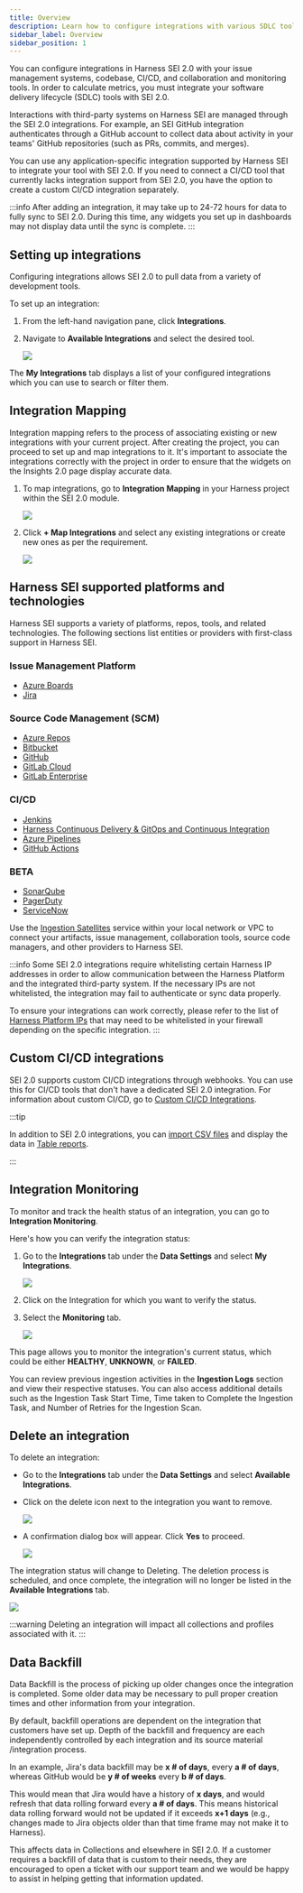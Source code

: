 ```yaml
---
title: Overview
description: Learn how to configure integrations with various SDLC tools in Harness SEI 2.0.
sidebar_label: Overview
sidebar_position: 1
---
```


You can configure integrations in Harness SEI 2.0 with your issue management systems, codebase, CI/CD, and collaboration and monitoring tools. In order to calculate metrics, you must integrate your software delivery lifecycle (SDLC) tools with SEI 2.0.

Interactions with third-party systems on Harness SEI are managed through the SEI 2.0 integrations. For example, an SEI GitHub integration authenticates through a GitHub account to collect data about activity in your teams' GitHub repositories (such as PRs, commits, and merges).

You can use any application-specific integration supported by Harness SEI to integrate your tool with SEI 2.0. If you need to connect a CI/CD tool that currently lacks integration support from SEI 2.0, you have the option to create a custom CI/CD integration separately.

:::info
After adding an integration, it may take up to 24-72 hours for data to fully sync to SEI 2.0. During this time, any widgets you set up in dashboards may not display data until the sync is complete.
:::

## Setting up integrations

Configuring integrations allows SEI 2.0 to pull data from a variety of development tools.

To set up an integration:

1. From the left-hand navigation pane, click **Integrations**.
1. Navigate to **Available Integrations** and select the desired tool.

   ![](./static/available-integrations.png)

The **My Integrations** tab displays a list of your configured integrations which you can use to search or filter them.

## Integration Mapping

Integration mapping refers to the process of associating existing or new integrations with your current project. After creating the project, you can proceed to set up and map integrations to it. It's important to associate the integrations correctly with the project in order to ensure that the widgets on the Insights 2.0 page display accurate data.

1. To map integrations, go to **Integration Mapping** in your Harness project within the SEI 2.0 module.
   
   ![](../../../propelo-sei/setup-sei/configure-integrations/static/integration-mapping.png)

1. Click **+ Map Integrations** and select any existing integrations or create new ones as per the requirement.

   ![](../../../propelo-sei/setup-sei/configure-integrations/static/map-integrations.png)

## Harness SEI supported platforms and technologies

Harness SEI supports a variety of platforms, repos, tools, and related technologies. The following sections list entities or providers with first-class support in Harness SEI.

### Issue Management Platform

* [Azure Boards](/docs/software-engineering-insights/propelo-sei/setup-sei/configure-integrations/azure-devops/sei-integration-azure-devops)
* [Jira](/docs/software-engineering-insights/propelo-sei/setup-sei/configure-integrations/jira/sei-jira-integration)

### Source Code Management (SCM)

* [Azure Repos](/docs/software-engineering-insights/propelo-sei/setup-sei/configure-integrations/azure-devops/sei-integration-azure-devops)
* [Bitbucket](/docs/software-engineering-insights/propelo-sei/setup-sei/configure-integrations/bitbucket/sei-bitbucket-cloud)
* [GitHub](/docs/software-engineering-insights/propelo-sei/setup-sei/configure-integrations/github/sei-github-integration)
* [GitLab Cloud](/docs/software-engineering-insights/propelo-sei/setup-sei/configure-integrations/gitlab/sei-integration-gitlab)
* [GitLab Enterprise](/docs/software-engineering-insights/propelo-sei/setup-sei/configure-integrations/gitlab/sei-integration-gitlab)

### CI/CD

* [Jenkins](/docs/software-engineering-insights/propelo-sei/setup-sei/configure-integrations/jenkins/jenkins-plugin)
* [Harness Continuous Delivery & GitOps and Continuous Integration](/docs/software-engineering-insights/propelo-sei/setup-sei/configure-integrations/harness-cicd/sei-integration-harnesscicd)
* [Azure Pipelines](/docs/software-engineering-insights/propelo-sei/setup-sei/configure-integrations/azure-devops/sei-integration-azure-devops)
* [GitHub Actions](/docs/software-engineering-insights/propelo-sei/setup-sei/configure-integrations/github-actions/sei-github-actions)

### BETA

* [SonarQube](/docs/software-engineering-insights/propelo-sei/setup-sei/configure-integrations/beta-integrations/sonarqube/sei-integration-sonarqube)
* [PagerDuty](/docs/software-engineering-insights/propelo-sei/setup-sei/configure-integrations/beta-integrations/sei-integration-pagerduty)
* [ServiceNow](/docs/software-engineering-insights/propelo-sei/setup-sei/configure-integrations/beta-integrations/servicenow/sei-servicenow)

Use the [Ingestion Satellites](/docs/software-engineering-insights/propelo-sei/setup-sei/sei-ingestion-satellite/satellite-overview) service within your local network or VPC to connect your artifacts, issue management, collaboration tools, source code managers, and other providers to Harness SEI.

:::info
Some SEI 2.0 integrations require whitelisting certain Harness IP addresses in order to allow communication between the Harness Platform and the integrated third-party system. If the necessary IPs are not whitelisted, the integration may fail to authenticate or sync data properly.

To ensure your integrations can work correctly, please refer to the list of [Harness Platform IPs](/docs/platform/references/allowlist-harness-domains-and-ips) that may need to be whitelisted in your firewall depending on the specific integration.
:::

## Custom CI/CD integrations

SEI 2.0 supports custom CI/CD integrations through webhooks. You can use this for CI/CD tools that don't have a dedicated SEI 2.0 integration. For information about custom CI/CD, go to [Custom CI/CD Integrations](/docs/software-engineering-insights/propelo-sei/setup-sei/configure-integrations/custom-cicd/sei-custom-cicd-integration).

:::tip

In addition to SEI 2.0 integrations, you can [import CSV files](/docs/software-engineering-insights/propelo-sei/setup-sei/sei-propels-scripts/tables) and display the data in [Table reports](/docs/software-engineering-insights/propelo-sei/setup-sei/sei-propels-scripts/table-reports).

:::

## Integration Monitoring

To monitor and track the health status of an integration, you can go to **Integration Monitoring**.

Here's how you can verify the integration status:

1. Go to the **Integrations** tab under the **Data Settings** and select **My Integrations**.

   ![](../../../propelo-sei/setup-sei/configure-integrations/static/integrations-tab.png)

2. Click on the Integration for which you want to verify the status.
3. Select the **Monitoring** tab.
   
   ![](../../../propelo-sei/setup-sei/configure-integrations/static/integration-monitoring.png)

This page allows you to monitor the integration's current status, which could be either **HEALTHY**, **UNKNOWN**, or **FAILED**. 

You can review previous ingestion activities in the **Ingestion Logs** section and view their respective statuses.
You can also access additional details such as the Ingestion Task Start Time, Time taken to Complete the Ingestion Task, and Number of Retries for the Ingestion Scan.

## Delete an integration

To delete an integration:

* Go to the **Integrations** tab under the **Data Settings** and select **Available Integrations**.

* Click on the delete icon next to the integration you want to remove.

  ![](../../../propelo-sei/setup-sei/configure-integrations/static/delete-integration2.png)

* A confirmation dialog box will appear. Click **Yes** to proceed.
  
  ![](../../../propelo-sei/setup-sei/configure-integrations/static/delete-integration3.png)

The integration status will change to Deleting. The deletion process is scheduled, and once complete, the integration will no longer be listed in the **Available Integrations** tab.

  ![](../../../propelo-sei/setup-sei/configure-integrations/static/delete-integration4.png)

:::warning
Deleting an integration will impact all collections and profiles associated with it.
:::

## Data Backfill

Data Backfill is the process of picking up older changes once the integration is completed. Some older data may be necessary to pull proper creation times and other information from your integration. 

By default, backfill operations are dependent on the integration that customers have set up. Depth of the backfill and frequency are each independently controlled by each integration and its source material /integration process.

In an example, Jira's data backfill may be **x # of days**, every **a # of days**, whereas GitHub would be **y # of weeks** every **b # of days**. 

This would mean that Jira would have a history of **x days**, and would refresh that data rolling forward every **a # of days**. This means historical data rolling forward would not be updated if it exceeds **x+1 days** (e.g., changes made to Jira objects older than that time frame may not make it to Harness).

This affects data in Collections and elsewhere in SEI 2.0. If a customer requires a backfill of data that is custom to their needs, they are encouraged to open a ticket with our support team and we would be happy to assist in helping getting that information updated.
